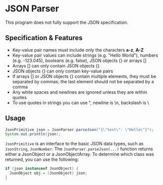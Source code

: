 # JSON Parser
This program does not fully support the JSON specification.

## Specification & Features
- Key-value pair names must include only the characters **a-z**, **A-Z**
- Key-value pair values ​​can include strings (e.g. "Hello World"), numbers (e.g. -123.045), booleans (e.g. false), JSON objects {} or arrays []
- Arrays [] can only contain JSON objects {}
- JSON objects {} can only contain key-value pairs
- If arrays [] or JSON objects {} contain multiple elements, they must be separated by commas; the last element should not be separated by a comma
- Any white spaces and newlines are ignored unless they are within quotes
- To use quotes in strings you can use \", newline is \n, backslash is \\

## Usage
```java
JsonPrimitive json = JsonParser.parseJson("{\"text\": \"Hello\"}");
System.out.println(json);
```
`JsonPrimitive` is an interface to the basic JSON data types, such as `JsonString`, `JsonNumber`. The `JsonParser.parseJson(...)` function returns either a JsonObject or a JsonObjectArray. To determine which class was returned, you can use the following:
```java
if (json instanceof JsonObject) {
  JsonObject obj = (JsonObject) json;
}
```
